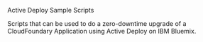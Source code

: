 Active Deploy Sample Scripts

Scripts that can be used to do a zero-downtime upgrade of a 
CloudFoundary Application using Active Deploy on IBM Bluemix. 
